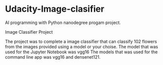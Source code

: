 # Udacity-Image-clasifier
AI programming with Python nanodegree progam project.

Image Classifier Project

The project was to complete a image classifier that can classify 102 flowers from the images provided using a model or your choise.
The model that was used for the Jupyter Notebook was vgg16 
The models that was used for the command line app was vgg16 and densenet121.


